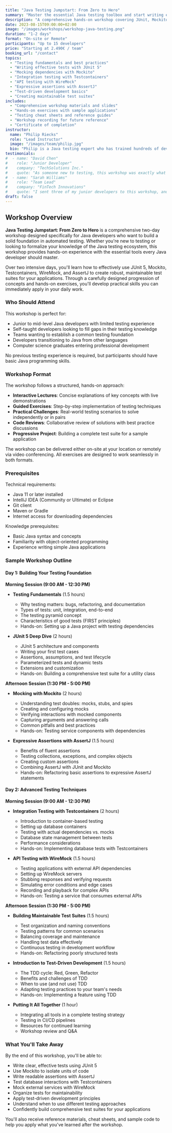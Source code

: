 ```yaml
---
title: "Java Testing Jumpstart: From Zero to Hero"
summary: "Master the essential Java testing toolbox and start writing effective tests for your applications in just two days"
description: "A comprehensive hands-on workshop covering JUnit, Mockito, Testcontainers, WireMock, and AssertJ to help Java developers build a solid foundation in automated testing"
date: 2023-08-15T09:00:00+02:00
image: "/images/workshops/workshop-java-testing.png"
duration: "1-2 days"
format: "On-site or Remote"
participants: "Up to 15 developers"
price: "Starting at 2.490€ / team"
booking_url: "/contact"
topics:
  - "Testing fundamentals and best practices"
  - "Writing effective tests with JUnit 5"
  - "Mocking dependencies with Mockito"
  - "Integration testing with Testcontainers"
  - "API testing with WireMock"
  - "Expressive assertions with AssertJ"
  - "Test-driven development basics"
  - "Creating maintainable test suites"
includes:
  - "Comprehensive workshop materials and slides"
  - "Hands-on exercises with sample applications"
  - "Testing cheat sheets and reference guides"
  - "Workshop recording for future reference"
  - "Certificate of completion"
instructor:
  name: "Philip Riecks"
  role: "Lead Instructor"
  image: "/images/team/philip.jpg"
  bio: "Philip is a Java testing expert who has trained hundreds of developers in effective testing practices. With experience across numerous enterprise projects, he specializes in making testing concepts accessible to developers at all experience levels."
testimonials:
#  - name: "David Chen"
#    role: "Junior Developer"
#    company: "TechSolutions Inc."
#    quote: "As someone new to testing, this workshop was exactly what I needed. The hands-on approach helped me understand not just how to use testing tools, but why they're important. I'm now confidently writing tests for all my code."
#  - name: "Sarah Williams"
#    role: "Team Lead"
#    company: "FinTech Innovations"
#    quote: "I sent three of my junior developers to this workshop, and the difference in their work was immediate. They came back enthusiastic about testing and with practical skills they applied right away. Well worth the investment."
draft: false
---
```


## Workshop Overview

**Java Testing Jumpstart: From Zero to Hero** is a comprehensive two-day workshop designed specifically for Java developers who want to build a solid foundation in automated testing. Whether you're new to testing or looking to formalize your knowledge of the Java testing ecosystem, this workshop provides hands-on experience with the essential tools every Java developer should master.

Over two intensive days, you'll learn how to effectively use JUnit 5, Mockito, Testcontainers, WireMock, and AssertJ to create robust, maintainable test suites for your applications. Through a carefully designed progression of concepts and hands-on exercises, you'll develop practical skills you can immediately apply in your daily work.

### Who Should Attend

This workshop is perfect for:
- Junior to mid-level Java developers with limited testing experience
- Self-taught developers looking to fill gaps in their testing knowledge
- Teams wanting to establish a common testing foundation
- Developers transitioning to Java from other languages
- Computer science graduates entering professional development

No previous testing experience is required, but participants should have basic Java programming skills.

### Workshop Format

The workshop follows a structured, hands-on approach:

- **Interactive Lectures**: Concise explanations of key concepts with live demonstrations
- **Guided Exercises**: Step-by-step implementation of testing techniques
- **Practical Challenges**: Real-world testing scenarios to solve independently or in pairs
- **Code Reviews**: Collaborative review of solutions with best practice discussions
- **Progressive Project**: Building a complete test suite for a sample application

The workshop can be delivered either on-site at your location or remotely via video conferencing. All exercises are designed to work seamlessly in both formats.

### Prerequisites

Technical requirements:
- Java 11 or later installed
- IntelliJ IDEA (Community or Ultimate) or Eclipse
- Git client
- Maven or Gradle
- Internet access for downloading dependencies

Knowledge prerequisites:
- Basic Java syntax and concepts
- Familiarity with object-oriented programming
- Experience writing simple Java applications

### Sample Workshop Outline

#### Day 1: Building Your Testing Foundation

**Morning Session (9:00 AM - 12:30 PM)**

- **Testing Fundamentals** (1.5 hours)
  - Why testing matters: bugs, refactoring, and documentation
  - Types of tests: unit, integration, end-to-end
  - The testing pyramid concept
  - Characteristics of good tests (FIRST principles)
  - Hands-on: Setting up a Java project with testing dependencies

- **JUnit 5 Deep Dive** (2 hours)
  - JUnit 5 architecture and components
  - Writing your first test cases
  - Assertions, assumptions, and test lifecycle
  - Parameterized tests and dynamic tests
  - Extensions and customization
  - Hands-on: Building a comprehensive test suite for a utility class

**Afternoon Session (1:30 PM - 5:00 PM)**

- **Mocking with Mockito** (2 hours)
  - Understanding test doubles: mocks, stubs, and spies
  - Creating and configuring mocks
  - Verifying interactions with mocked components
  - Capturing arguments and answering calls
  - Common pitfalls and best practices
  - Hands-on: Testing service components with dependencies

- **Expressive Assertions with AssertJ** (1.5 hours)
  - Benefits of fluent assertions
  - Testing collections, exceptions, and complex objects
  - Creating custom assertions
  - Combining AssertJ with JUnit and Mockito
  - Hands-on: Refactoring basic assertions to expressive AssertJ statements

#### Day 2: Advanced Testing Techniques

**Morning Session (9:00 AM - 12:30 PM)**

- **Integration Testing with Testcontainers** (2 hours)
  - Introduction to container-based testing
  - Setting up database containers
  - Testing with actual dependencies vs. mocks
  - Database state management between tests
  - Performance considerations
  - Hands-on: Implementing database tests with Testcontainers

- **API Testing with WireMock** (1.5 hours)
  - Testing applications with external API dependencies
  - Setting up WireMock servers
  - Stubbing responses and verifying requests
  - Simulating error conditions and edge cases
  - Recording and playback for complex APIs
  - Hands-on: Testing a service that consumes external APIs

**Afternoon Session (1:30 PM - 5:00 PM)**

- **Building Maintainable Test Suites** (1.5 hours)
  - Test organization and naming conventions
  - Testing patterns for common scenarios
  - Balancing coverage and maintenance
  - Handling test data effectively
  - Continuous testing in development workflow
  - Hands-on: Refactoring poorly structured tests

- **Introduction to Test-Driven Development** (1.5 hours)
  - The TDD cycle: Red, Green, Refactor
  - Benefits and challenges of TDD
  - When to use (and not use) TDD
  - Adapting testing practices to your team's needs
  - Hands-on: Implementing a feature using TDD

- **Putting It All Together** (1 hour)
  - Integrating all tools in a complete testing strategy
  - Testing in CI/CD pipelines
  - Resources for continued learning
  - Workshop review and Q&A

### What You'll Take Away

By the end of this workshop, you'll be able to:
- Write clear, effective tests using JUnit 5
- Use Mockito to isolate units of code
- Write readable assertions with AssertJ
- Test database interactions with Testcontainers
- Mock external services with WireMock
- Organize tests for maintainability
- Apply test-driven development principles
- Understand when to use different testing approaches
- Confidently build comprehensive test suites for your applications

You'll also receive reference materials, cheat sheets, and sample code to help you apply what you've learned after the workshop.
